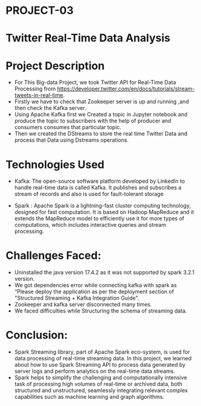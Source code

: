 # PROJECT-03
# Twitter Real-Time Data Analysis

# Project Description
* For This Big-data Project, we took Twitter API for Real-Time Data Processing from https://developer.twitter.com/en/docs/tutorials/stream-tweets-in-real-time. 
* Firstly we have to check that Zookeeper server is up and running ,and then check the Kafka server. 
* Using Apache Kafka first we Created a topic in Jupyter notebook and produce the topic to subscribers with the help of producer and consumers consumes that particular topic. 
* Then we created the DStreams to store the real time Twitter Data and process that Data using Dstreams operations.

# Technologies Used
* Kafka: The open-source software platform developed by LinkedIn to handle real-time data is called Kafka. It publishes and subscribes a stream of records and also is used for fault-tolerant storage

* Spark : Apache Spark is a lightning-fast cluster computing technology, designed for fast computation. It is based on Hadoop MapReduce and it extends the MapReduce model to efficiently use it for more types of computations, which includes interactive queries and stream processing. 

# Challenges Faced:
* Uninstalled the java version 17.4.2 as it was not supported by spark 3.2.1 version.
* We got dependencies error while connecting kafka with spark as “Please deploy the application as per the deployment section of "Structured Streaming + Kafka Integration Guide".
* Zookeeper and kafka server disconnected many times.
* We faced difficulties while Structuring the schema of streaming data.

# Conclusion:
* Spark Streaming library, part of Apache Spark eco-system, is used for data processing of real-time streaming data. In this project, we learned about how to use Spark Streaming API to process data generated by server logs and perform analytics on the real-time data streams. 
* Spark helps to simplify the challenging and computationally intensive task of processing high volumes of real-time or archived data, both structured and unstructured, seamlessly integrating relevant complex capabilities such as machine learning and graph algorithms.








